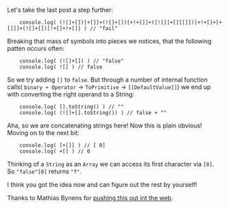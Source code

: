 Let's take the last post a step further:

```
    console.log( (![]+[])[+[]]+(![]+[])[+!+[]]+([![]]+[][[]])[+!+[]+[+[]]]+(![]+[])[!+[]+!+[]] ) // "fail"
```

Breaking that mass of symbols into pieces we notices, that the following patten occurs often:

```
    console.log( (![]+[]) ) // "false"
    console.log( ![] ) // false
```

So we try adding `[]` to `false`. But through a number of internal function calls( `binary + Operator` -> `ToPrimitive` -> `[[DefaultValue]]`) we end up with converting the right operand to a String:

```
    console.log( [].toString() ) // ""
    console.log( (![]+[].toString()) ) // false + ""
```

Aha, so we are concatenating strings here! Now this is plain obvious! Moving on to the next bit:

```
    console.log( [+[]] ) // [ 0]
    console.log( +[] ) // 0
```

Thinking of a `String` as an `Array` we can access its first character via `[0]`. So `"false"[0]` returns `"f"`.

I think you got the idea now and can figure out the rest by yourself!

Thanks to Mathias Bynens for <a href="http://james.padolsey.com/javascript/another-javascript-quiz/#comment-28938">pushing this out int the web</a>.